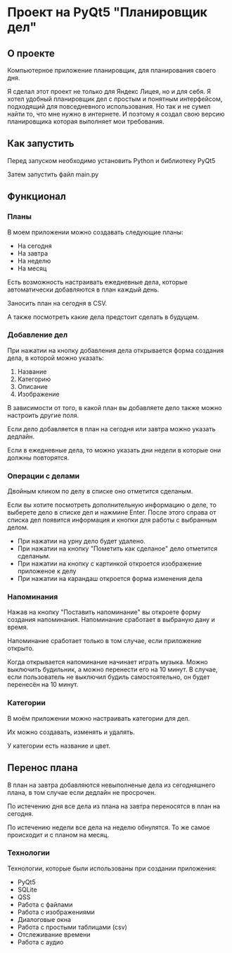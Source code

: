 # Проект на PyQt5 "Планировщик дел"

## О проекте
Компьютерное приложение планировщик, для планирования своего дня. 

Я сделал этот проект не только для Яндекс Лицея, но и для себя. Я хотел удобный планировщик дел с простым и понятным интерфейсом, подходящий для повседневного использования. Но так и не сумел найти то, что мне нужно в интернете. И поэтому я создал свою версию планировщика которая выполняет мои требования.

## Как запустить
Перед запуском необходимо установить Python и библиотеку PyQt5

Затем запустить файл main.py

## Функционал
### Планы
В моем приложении можно создавать следующие планы:
* На сегодня
* На завтра
* На неделю
* На месяц

Есть возможность настраивать ежедневные дела, которые автоматически добавляются в план каждый день.

Заносить план на сегодня в CSV.

А также посмотреть какие дела предстоит сделать в будущем. 

### Добавление дел
При нажатии на кнопку добавления дела открывается форма создания дела, в которой можно указать:
1. Название
2. Категорию
3. Описание
4. Изображение

В зависимости от того, в какой план вы добавляете дело также можно настроить другие поля. 

Если дело добавляется в план на сегодня или завтра можно указать дедлайн. 

Если в ежедневные дела, то можно указать дни недели в которые они должны повторятся.

### Операции с делами
Двойным кликом по делу в списке оно отметится сделаным.

Если вы хотите посмотреть дополнительную информацию о деле, то выберете дело в списке дел и нажмине Enter. После этого справа от списка дел появится информация и кнопки для работы с выбранным делом.

* При нажатии на урну дело будет удалено.
* При нажатии на кнопку "Пометить как сделаное" дело отметится сделаным.
* При нажатии на кнопку с картинкой откроется изображение приложеное к делу
* При нажатии на карандаш откроется форма изменения дела

### Напоминания
Нажав на кнопку "Поставить напоминание" вы откроете форму создания напоминания. Напоминание сработает в выбраную дану и время.

Напоминание сработает только в том случае, если приложение открыто.

Когда открывается напоминание начинает играть музыка. Можно выключить будильник, а можно перенести его на 10 минут. В случае, если пользователь не выключил будиль самостоятельно, он будет перенесён на 10 минут.

### Категории
В моём приложении можно настраивать категории для дел.

Их можно создавать, изменять и удалять.

У категории есть название и цвет.

## Перенос плана
В план на завтра добавляются невыполненые дела из сегодняшнего плана, в том случае если дедлайн не просрочен.

По истечению дня все дела из плана на завтра переносятся в план на сегодня.

По истечению недели все дела на неделю обнулятся. То же самое происходит и с планом на месяц.

### Технологии
Технологии, которые были использованы при создании приложения:
* PyQt5
* SQLite
* QSS
* Работа с файлами
* Работа с изображениями
* Диалоговые окна
* Работа с простыми таблицами (csv)
* Отслеживание времени
* Работа с аудио
